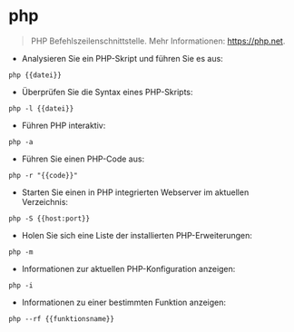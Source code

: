 # php

> PHP Befehlszeilenschnittstelle.
> Mehr Informationen: <https://php.net>.

- Analysieren Sie ein PHP-Skript und führen Sie es aus:

`php {{datei}}`

- Überprüfen Sie die Syntax eines PHP-Skripts:

`php -l {{datei}}`

- Führen PHP interaktiv:

`php -a`

- Führen Sie einen PHP-Code aus:

`php -r "{{code}}"`

- Starten Sie einen in PHP integrierten Webserver im aktuellen Verzeichnis:

`php -S {{host:port}}`

- Holen Sie sich eine Liste der installierten PHP-Erweiterungen:

`php -m`

- Informationen zur aktuellen PHP-Konfiguration anzeigen:

`php -i`

- Informationen zu einer bestimmten Funktion anzeigen:

`php --rf {{funktionsname}}`
